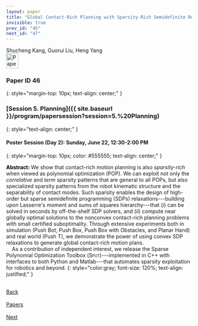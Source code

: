 ```yaml
---
layout: paper
title: "Global Contact-Rich Planning with Sparsity-Rich Semidefinite Relaxations"
invisible: true
prev_id: "45"
next_id: "47"
---
```

<div class="paper-authors">
  <div class="paper-author-box">
    <div class="paper-author-name">Shucheng Kang, Guorui Liu, Heng Yang</div>
    <div class="paper-author-uni"></div>
  </div>
</div>

<div class="paper-pdf">
  <div>
    <a href="https://www.roboticsproceedings.org/rss21/p046.pdf" title="Download PDF" target="_blank">
      <img src="{{ site.baseurl }}/images/paper_link_cardinal_red.png" alt="Paper PDF" width="33" height="40" />
    </a>
  </div>
</div>

### Paper ID 46
{: style="margin-top: 10px; text-align: center;" }

### [Session 5. Planning]({{ site.baseurl }}/program/papersession?session=5.%20Planning)
{: style="text-align: center;" }

#### Poster Session (Day 2): Sunday, June 22, 12:30-2:00 PM
{: style="margin-top: 10px; color: #555555; text-align: center;" }

<b style="color: black;">Abstract: </b>We show that contact-rich motion planning is also <em>sparsity-rich</em> when viewed as polynomial optimization (POP). We can exploit not only the <em>correlative</em> and <em>term</em> sparsity patterns that are general to all POPs, but also specialized sparsity patterns from the robot kinematic structure and the separability of contact modes. Such sparsity enables the design of high-order but sparse semidefinite programming (SDPs) relaxations---building upon Lasserre's moment and sums of squares hierarchy---that (<em>i</em>) can be solved in seconds by off-the-shelf SDP solvers, and (<em>ii</em>) compute near globally optimal solutions to the nonconvex contact-rich planning problems with small certified suboptimality. Through extensive experiments both in simulation (Push Bot, Push Box, Push Box with Obstacles, and Planar Hand) and real world (Push T), we demonstrate the power of using convex SDP relaxations to generate global contact-rich motion plans.<br>&nbsp;&nbsp;&nbsp;&nbsp;As a contribution of independent interest, we release the Sparse Polynomial Optimization Toolbox (<span style="font-variant: small-caps;">Spot</span>)---implemented in C++ with interfaces to both Python and Matlab---that automates sparsity exploitation for robotics and beyond.
{: style="color:gray; font-size: 120%; text-align: justified;" }

<div class="paper-menu">
  <div class="paper-menu-inner">
    <a href="{{ site.baseurl }}/program/papers/45/" title="Previous Paper">
            <div class="paper-menu-icon">
                <i class="fa fa-chevron-left"></i><br>
                <span class="paper-menu-label">Back</span>
            </div>
        </a>
    <a href="{{ site.baseurl }}/program/papers" title="All Papers">
      <div class="paper-menu-icon">
        <i class="fa fa-list"></i><br>
        <span class="paper-menu-label">Papers</span>
      </div>
    </a>
    <a href="{{ site.baseurl }}/program/papers/47/" title="Next Paper">
            <div class="paper-menu-icon">
                <i class="fa fa-chevron-right"></i><br>
                <span class="paper-menu-label">Next</span>
            </div>
        </a>
  </div>
</div>
